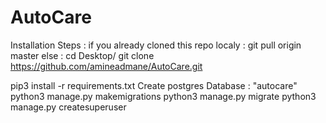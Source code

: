 # AutoCare
Installation Steps :
if you already cloned this repo localy :
  git pull origin master
else :
  cd Desktop/
  git clone https://github.com/amineadmane/AutoCare.git

pip3 install -r requirements.txt
Create postgres Database : "autocare"
python3 manage.py makemigrations
python3 manage.py migrate
python3 manage.py createsuperuser
